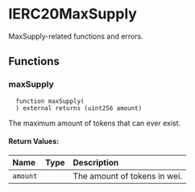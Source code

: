 # IERC20MaxSupply

MaxSupply-related functions and errors.

## Functions

### maxSupply

```solidity
  function maxSupply(
  ) external returns (uint256 amount)
```

The maximum amount of tokens that can ever exist.

#### Return Values:

| Name     | Type | Description                  |
| :------- | :--- | :--------------------------- |
| `amount` |      | The amount of tokens in wei. |

